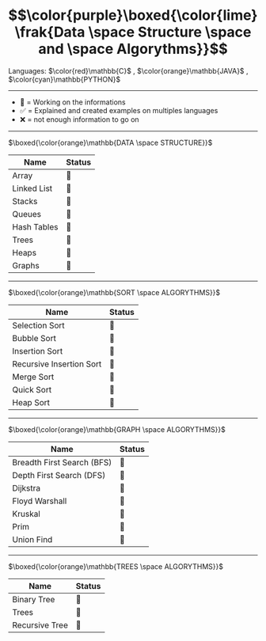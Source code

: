 # $$\color{purple}\boxed{\color{lime}\frak{Data \space Structure \space and \space Algorythms}}$$

Languages: $\color{red}\mathbb{C}$ , $\color{orange}\mathbb{JAVA}$ , $\color{cyan}\mathbb{PYTHON}$

---

- 🚧 = Working on the informations
- ✅ = Explained and created examples on multiples languages
- ❌ = not enough information to go on 

---

$\boxed{\color{orange}\mathbb{DATA \space STRUCTURE}}$

Name|Status
|---|---|
Array|🚧
Linked List|🚧
Stacks|🚧
Queues|🚧
Hash Tables|🚧
Trees|🚧
Heaps|🚧
Graphs|🚧

---

$\boxed{\color{orange}\mathbb{SORT \space ALGORYTHMS}}$

Name|Status
|---|---|
Selection Sort|🚧
Bubble Sort|🚧
Insertion Sort|🚧
Recursive Insertion Sort|🚧
Merge Sort|🚧
Quick Sort|🚧
Heap Sort|🚧

---

$\boxed{\color{orange}\mathbb{GRAPH \space ALGORYTHMS}}$

Name|Status
|---|---|
Breadth First Search (BFS)|🚧
Depth First Search (DFS)|🚧
Dijkstra|🚧
Floyd Warshall|🚧
Kruskal|🚧
Prim|🚧
Union Find|🚧

---

$\boxed{\color{orange}\mathbb{TREES \space ALGORYTHMS}}$

Name|Status
|---|---|
Binary Tree|🚧
Trees|🚧
Recursive Tree|🚧

